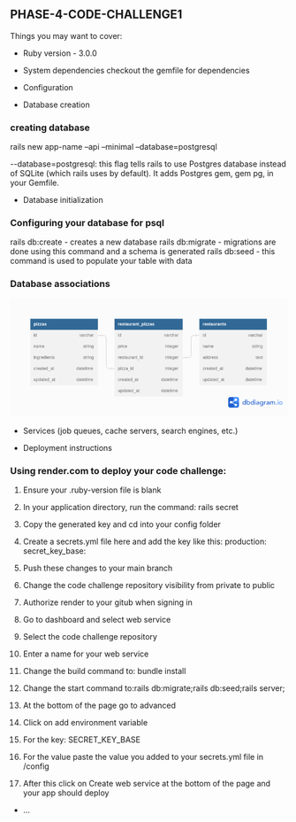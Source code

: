 ## PHASE-4-CODE-CHALLENGE1


Things you may want to cover:

* Ruby version  - 3.0.0

* System dependencies
checkout the gemfile for dependencies

* Configuration

* Database creation
### creating database
rails new app-name –api –minimal –database=postgresql

--database=postgresql: this flag tells rails to use Postgres database instead of SQLite (which rails uses by default). It adds Postgres gem, gem pg, in your Gemfile.


* Database initialization
### Configuring your database for psql
rails db:create - creates a new database
rails db:migrate - migrations are done using this command and a schema is generated
rails db:seed - this command is used to populate your table with data

### Database associations
![alt text](/pizzas.png)

* Services (job queues, cache servers, search engines, etc.)

* Deployment instructions

### Using render.com to deploy your code challenge:
1. Ensure your .ruby-version file is blank
2. In your application directory, run the command: rails secret
3. Copy the generated key and cd into your config folder
4. Create a secrets.yml file here and add the key like this:
 production:
 	secret_key_base: <your secret key >
 	
5. Push these changes to your main branch
6. Change the code challenge repository visibility from private to public
7. Authorize render to your gitub when signing in
8. Go to dashboard and select web service
9. Select the code challenge repository
10. Enter a name for your web service
11. Change the build command to: bundle install
12. Change the start command to:rails db:migrate;rails db:seed;rails server;
13. At the bottom of the page go to advanced
14. Click on add environment variable
15. For the key: SECRET_KEY_BASE
16. For the value paste the value you added to your secrets.yml file in /config
17. After this click on Create web service at the bottom of the page and your app should deploy

* ...
